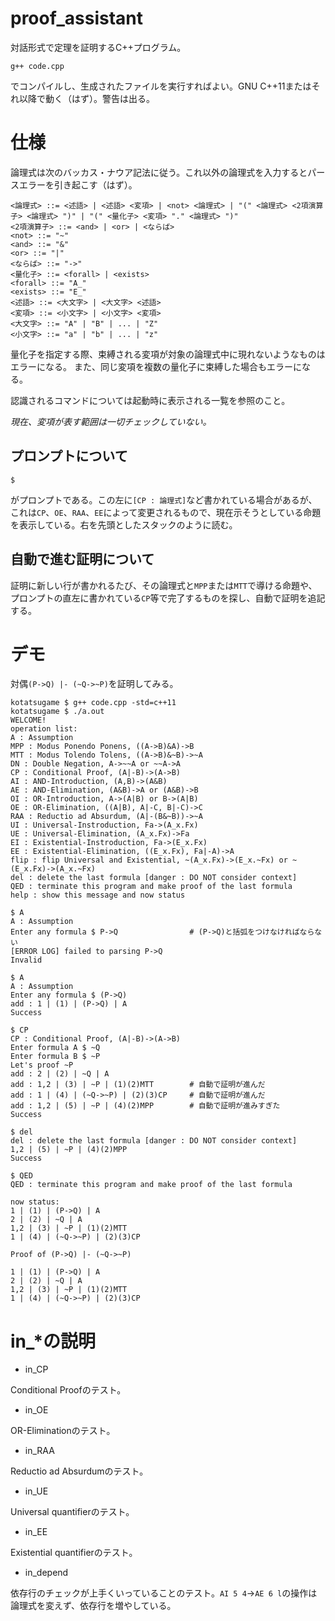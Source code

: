 # proof_assistant

対話形式で定理を証明するC++プログラム。

```
g++ code.cpp
```

でコンパイルし、生成されたファイルを実行すればよい。GNU C++11またはそれ以降で動く（はず）。警告は出る。

# 仕様

論理式は次のバッカス・ナウア記法に従う。これ以外の論理式を入力するとパースエラーを引き起こす（はず）。

```
<論理式> ::= <述語> | <述語> <変項> | <not> <論理式> | "(" <論理式> <2項演算子> <論理式> ")" | "(" <量化子> <変項> "." <論理式> ")"
<2項演算子> ::= <and> | <or> | <ならば>
<not> ::= "~"
<and> ::= "&"
<or> ::= "|"
<ならば> ::= "->"
<量化子> ::= <forall> | <exists>
<forall> ::= "A_"
<exists> ::= "E_"
<述語> ::= <大文字> | <大文字> <述語>
<変項> ::= <小文字> | <小文字> <変項>
<大文字> ::= "A" | "B" | ... | "Z"
<小文字> ::= "a" | "b" | ... | "z"
```

量化子を指定する際、束縛される変項が対象の論理式中に現れないようなものはエラーになる。
また、同じ変項を複数の量化子に束縛した場合もエラーになる。

認識されるコマンドについては起動時に表示される一覧を参照のこと。

*現在、変項が表す範囲は一切チェックしていない。*

## プロンプトについて

```
$ 
```

がプロンプトである。この左に`[CP : 論理式]`など書かれている場合があるが、これは`CP`、`OE`、`RAA`、`EE`によって変更されるもので、現在示そうとしている命題を表示している。右を先頭としたスタックのように読む。

## 自動で進む証明について

証明に新しい行が書かれるたび、その論理式と`MPP`または`MTT`で導ける命題や、プロンプトの直左に書かれている`CP`等で完了するものを探し、自動で証明を追記する。

# デモ

対偶`(P->Q) |- (~Q->~P)`を証明してみる。

```
kotatsugame $ g++ code.cpp -std=c++11
kotatsugame $ ./a.out
WELCOME!
operation list:
A : Assumption
MPP : Modus Ponendo Ponens, ((A->B)&A)->B
MTT : Modus Tolendo Tolens, ((A->B)&~B)->~A
DN : Double Negation, A->~~A or ~~A->A
CP : Conditional Proof, (A|-B)->(A->B)
AI : AND-Introduction, (A,B)->(A&B)
AE : AND-Elimination, (A&B)->A or (A&B)->B
OI : OR-Introduction, A->(A|B) or B->(A|B)
OE : OR-Elimination, ((A|B), A|-C, B|-C)->C
RAA : Reductio ad Absurdum, (A|-(B&~B))->~A
UI : Universal-Instroduction, Fa->(A_x.Fx)
UE : Universal-Elimination, (A_x.Fx)->Fa
EI : Existential-Instroduction, Fa->(E_x.Fx)
EE : Existential-Elimination, ((E_x.Fx), Fa|-A)->A
flip : flip Universal and Existential, ~(A_x.Fx)->(E_x.~Fx) or ~(E_x.Fx)->(A_x.~Fx)
del : delete the last formula [danger : DO NOT consider context]
QED : terminate this program and make proof of the last formula
help : show this message and now status

$ A
A : Assumption
Enter any formula $ P->Q                # (P->Q)と括弧をつけなければならない
[ERROR LOG] failed to parsing P->Q
Invalid

$ A
A : Assumption
Enter any formula $ (P->Q)
add : 1 | (1) | (P->Q) | A
Success

$ CP
CP : Conditional Proof, (A|-B)->(A->B)
Enter formula A $ ~Q
Enter formula B $ ~P
Let's proof ~P
add : 2 | (2) | ~Q | A
add : 1,2 | (3) | ~P | (1)(2)MTT        # 自動で証明が進んだ
add : 1 | (4) | (~Q->~P) | (2)(3)CP     # 自動で証明が進んだ
add : 1,2 | (5) | ~P | (4)(2)MPP        # 自動で証明が進みすぎた
Success

$ del
del : delete the last formula [danger : DO NOT consider context]
1,2 | (5) | ~P | (4)(2)MPP
Success

$ QED
QED : terminate this program and make proof of the last formula

now status:
1 | (1) | (P->Q) | A
2 | (2) | ~Q | A
1,2 | (3) | ~P | (1)(2)MTT
1 | (4) | (~Q->~P) | (2)(3)CP

Proof of (P->Q) |- (~Q->~P)

1 | (1) | (P->Q) | A
2 | (2) | ~Q | A
1,2 | (3) | ~P | (1)(2)MTT
1 | (4) | (~Q->~P) | (2)(3)CP
```

# in_\*の説明

- in_CP

Conditional Proofのテスト。

- in_OE

OR-Eliminationのテスト。

- in_RAA

Reductio ad Absurdumのテスト。

- in_UE

Universal quantifierのテスト。

- in_EE

Existential quantifierのテスト。

- in_depend

依存行のチェックが上手くいっていることのテスト。`AI 5 4`→`AE 6 l`の操作は論理式を変えず、依存行を増やしている。
